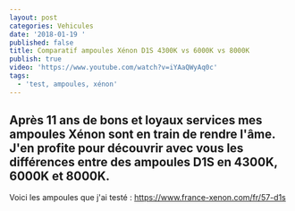 ```yaml
---
layout: post
categories: Vehicules
date: '2018-01-19 '
published: false
title: Comparatif ampoules Xénon D1S 4300K vs 6000K vs 8000K
publish: true
video: 'https://www.youtube.com/watch?v=iYAaQWyAq0c'
tags:
  - 'test, ampoules, xénon'
---
```

## Après 11 ans de bons et loyaux services mes ampoules Xénon sont en train de rendre l'âme. J'en profite pour découvrir avec vous les différences entre des ampoules D1S en 4300K, 6000K et 8000K.

Voici les ampoules que j'ai testé : https://www.france-xenon.com/fr/57-d1s